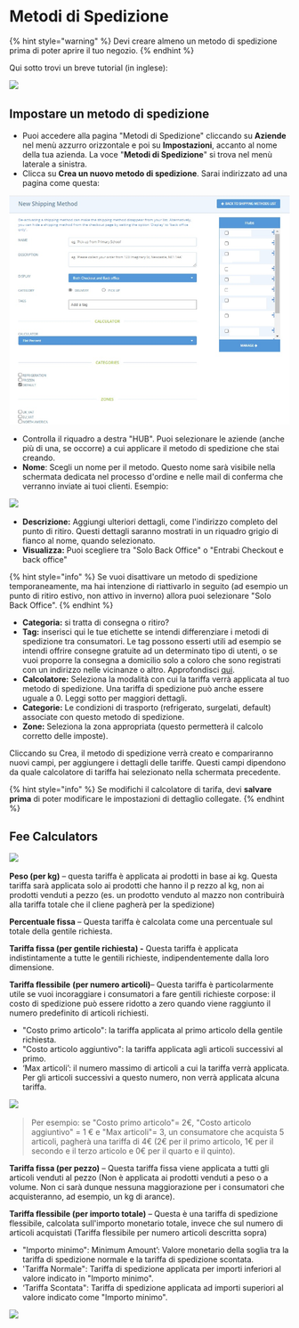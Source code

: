 # Metodi di Spedizione

{% hint style="warning" %}
 Devi creare almeno un metodo di spedizione prima di poter aprire il tuo negozio. 
{% endhint %}

Qui sotto trovi un breve tutorial \(in inglese\):

![](../../.gitbook/assets/shippingmethod.gif)

## Impostare un metodo di spedizione

* Puoi accedere alla pagina "Metodi di Spedizione" cliccando su **Aziende** nel menù azzurro orizzontale e poi su **Impostazioni**, accanto al nome della tua azienda. La voce "**Metodi di Spedizione**" si trova nel menù laterale a sinistra.
* Clicca su **Crea un nuovo metodo di spedizione**. Sarai indirizzato ad una pagina come questa:

![](../../.gitbook/assets/shippingmethods.jpg)

* Controlla il riquadro a destra "HUB". Puoi selezionare le aziende \(anche più di una, se occorre\) a cui applicare il metodo di spedizione che stai creando. 
* **Nome**: Scegli un nome per il metodo. Questo nome sarà visibile nella schermata dedicata nel processo d'ordine e nelle mail di conferma che verranno inviate ai tuoi clienti. Esempio:

![](../../.gitbook/assets/shippinginfo.jpg)

* **Descrizione:** Aggiungi ulteriori dettagli, come l'indirizzo completo del punto di ritiro. Questi dettagli saranno mostrati in un riquadro grigio di fianco al nome, quando selezionato.
* **Visualizza:** Puoi scegliere tra "Solo Back Office" o "Entrabi Checkout e back office"

{% hint style="info" %}
Se vuoi disattivare un metodo di spedizione temporaneamente, ma hai intenzione di riattivarlo in seguito \(ad esempio un punto di ritiro estivo, non attivo in inverno\) allora puoi selezionare "Solo Back Office".
{% endhint %}

* **Categoria:** si tratta di consegna o ritiro?
* **Tag:** inserisci qui le tue etichette se intendi differenziare i metodi di spedizione tra consumatori. Le tag possono esserti utili ad esempio se intendi offrire consegne gratuite ad un determinato tipo di utenti, o se vuoi proporre la consegna a domicilio solo a coloro che  sono registrati con un indirizzo nelle vicinanze o altro. Approfondisci [qui](customer-management-and-conditional-displays-prices/).
* **Calcolatore:** Seleziona la modalità con cui la tariffa verrà applicata al tuo metodo di spedizione. Una tariffa di spedizione può anche essere uguale a 0. Leggi sotto per maggiori dettagli. 
* **Categorie:** Le condizioni di trasporto \(refrigerato, surgelati, default\) associate con questo metodo di spedizione. 
* **Zone:** Seleziona la zona appropriata \(questo permetterà il calcolo corretto delle imposte\).

Cliccando su Crea, il metodo di spedizione verrà creato e compariranno nuovi campi, per aggiungere i dettagli delle tariffe. Questi campi dipendono da quale calcolatore di tariffa hai selezionato nella schermata precedente. 

{% hint style="info" %}
Se modifichi il calcolatore di tarifa, devi **salvare prima** di poter modificare le impostazioni di dettaglio collegate. 
{% endhint %}

## Fee Calculators

![](../../.gitbook/assets/shippingcalc.jpg)

**Peso \(per kg\)** – questa tariffa è applicata ai prodotti in base ai kg. Questa tariffa sarà applicata solo ai prodotti che hanno il p rezzo al kg, non ai prodotti venduti a pezzo \(es. un prodotto venduto al mazzo non contribuirà alla tariffa totale che il cliene pagherà per la spedizione\)

**Percentuale fissa** – Questa tariffa è calcolata come una percentuale sul totale della gentile richiesta.

**Tariffa fissa \(per gentile richiesta\) -** Questa tariffa è applicata indistintamente a tutte le gentili richieste, indipendentemente dalla loro dimensione.

**Tariffa flessibile** **\(per numero articoli\)**– Questa tariffa è particolarmente utile se vuoi incoraggiare i consumatori a fare gentili richieste corpose: il costo di spedizione può essere ridotto a zero quando viene raggiunto il numero predefinito di articoli richiesti.

* "Costo primo articolo": la tariffa applicata al primo articolo della gentile richiesta.
* "Costo articolo aggiuntivo": la tariffa applicata agli articoli successivi al primo.
* ‘Max articoli’: il numero massimo di articoli a cui la tariffa verrà applicata. Per gli articoli successivi a questo numero, non verrà applicata alcuna tariffa.

![](../../.gitbook/assets/shippingfeeflex.jpg)

> Per esempio: se "Costo primo articolo"= 2€, "Costo articolo aggiuntivo" = 1 € e "Max articoli"= 3, un consumatore che acquista 5 articoli, pagherà una tariffa di 4€ \(2€ per il primo articolo, 1€ per il secondo e il terzo articolo e 0€ per il quarto e il quinto\).

**Tariffa fissa \(per pezzo\)** – Questa tariffa fissa viene applicata a tutti gli articoli venduti al pezzo \(Non è applicata ai prodotti venduti a peso o a volume. Non ci sarà dunque nessuna maggiorazione per i consumatori che acquisteranno, ad esempio, un kg di arance\). 

**Tariffa flessibile \(per importo totale\)** – Questa è una tariffa di spedizione flessibile, calcolata sull'importo monetario totale, invece che sul numero di articoli acquistati \(Tariffa flessibile per numero articoli descritta sopra\)

* "Importo minimo": Minimum Amount’: Valore monetario della soglia tra la tariffa di spedizione normale e la tariffa di spedizione scontata. 
* 'Tariffa Normale": Tariffa di spedizione applicata per importi inferiori al valore indicato in "Importo minimo".
* ‘Tariffa Scontata": Tariffa di spedizione applicata ad importi superiori al valore indicato come "Importo minimo".

![](../../.gitbook/assets/shippingfeepc.jpg)

